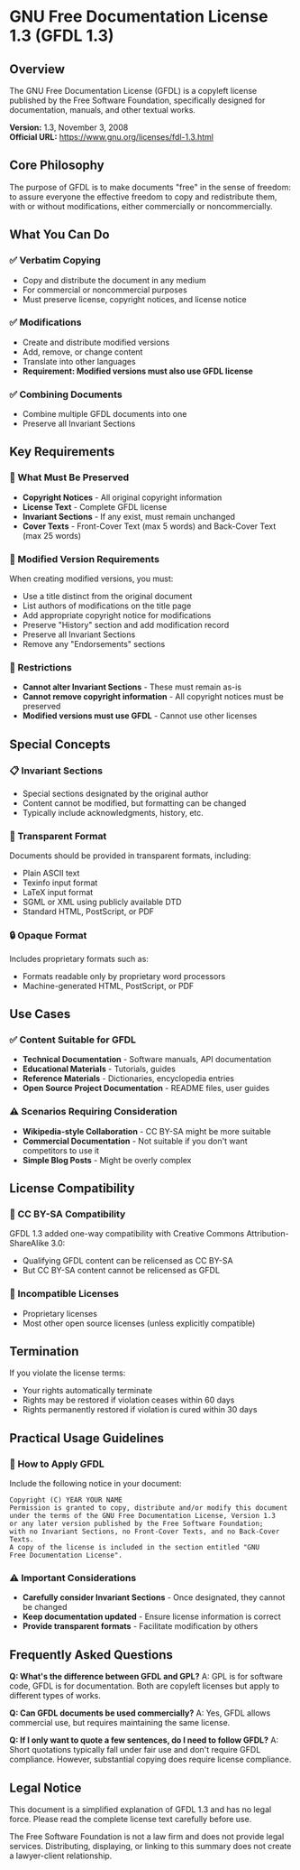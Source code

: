 # GNU Free Documentation License 1.3 (GFDL 1.3)

## Overview

The GNU Free Documentation License (GFDL) is a copyleft license published by the Free Software Foundation, specifically designed for documentation, manuals, and other textual works.

**Version:** 1.3, November 3, 2008  
**Official URL:** https://www.gnu.org/licenses/fdl-1.3.html

## Core Philosophy

The purpose of GFDL is to make documents "free" in the sense of freedom: to assure everyone the effective freedom to copy and redistribute them, with or without modifications, either commercially or noncommercially.

## What You Can Do

### ✅ Verbatim Copying

- Copy and distribute the document in any medium
- For commercial or noncommercial purposes
- Must preserve license, copyright notices, and license notice

### ✅ Modifications

- Create and distribute modified versions
- Add, remove, or change content
- Translate into other languages
- **Requirement: Modified versions must also use GFDL license**

### ✅ Combining Documents

- Combine multiple GFDL documents into one
- Preserve all Invariant Sections

## Key Requirements

### 📝 What Must Be Preserved

- **Copyright Notices** - All original copyright information
- **License Text** - Complete GFDL license
- **Invariant Sections** - If any exist, must remain unchanged
- **Cover Texts** - Front-Cover Text (max 5 words) and Back-Cover Text (max 25 words)

### 🔄 Modified Version Requirements

When creating modified versions, you must:

- Use a title distinct from the original document
- List authors of modifications on the title page
- Add appropriate copyright notice for modifications
- Preserve "History" section and add modification record
- Preserve all Invariant Sections
- Remove any "Endorsements" sections

### 🚫 Restrictions

- **Cannot alter Invariant Sections** - These must remain as-is
- **Cannot remove copyright information** - All copyright notices must be preserved
- **Modified versions must use GFDL** - Cannot use other licenses

## Special Concepts

### 📋 Invariant Sections

- Special sections designated by the original author
- Content cannot be modified, but formatting can be changed
- Typically include acknowledgments, history, etc.

### 📖 Transparent Format

Documents should be provided in transparent formats, including:

- Plain ASCII text
- Texinfo input format
- LaTeX input format
- SGML or XML using publicly available DTD
- Standard HTML, PostScript, or PDF

### 🔒 Opaque Format

Includes proprietary formats such as:

- Formats readable only by proprietary word processors
- Machine-generated HTML, PostScript, or PDF

## Use Cases

### ✅ Content Suitable for GFDL

- **Technical Documentation** - Software manuals, API documentation
- **Educational Materials** - Tutorials, guides
- **Reference Materials** - Dictionaries, encyclopedia entries
- **Open Source Project Documentation** - README files, user guides

### ⚠️ Scenarios Requiring Consideration

- **Wikipedia-style Collaboration** - CC BY-SA might be more suitable
- **Commercial Documentation** - Not suitable if you don't want competitors to use it
- **Simple Blog Posts** - Might be overly complex

## License Compatibility

### 🔄 CC BY-SA Compatibility

GFDL 1.3 added one-way compatibility with Creative Commons Attribution-ShareAlike 3.0:

- Qualifying GFDL content can be relicensed as CC BY-SA
- But CC BY-SA content cannot be relicensed as GFDL

### 🚫 Incompatible Licenses

- Proprietary licenses
- Most other open source licenses (unless explicitly compatible)

## Termination

If you violate the license terms:

- Your rights automatically terminate
- Rights may be restored if violation ceases within 60 days
- Rights permanently restored if violation is cured within 30 days

## Practical Usage Guidelines

### 📝 How to Apply GFDL

Include the following notice in your document:

```
Copyright (C) YEAR YOUR NAME
Permission is granted to copy, distribute and/or modify this document
under the terms of the GNU Free Documentation License, Version 1.3
or any later version published by the Free Software Foundation;
with no Invariant Sections, no Front-Cover Texts, and no Back-Cover Texts.
A copy of the license is included in the section entitled "GNU
Free Documentation License".
```

### ⚠️ Important Considerations

- **Carefully consider Invariant Sections** - Once designated, they cannot be changed
- **Keep documentation updated** - Ensure license information is correct
- **Provide transparent formats** - Facilitate modification by others

## Frequently Asked Questions

**Q: What's the difference between GFDL and GPL?**
A: GPL is for software code, GFDL is for documentation. Both are copyleft licenses but apply to different types of works.

**Q: Can GFDL documents be used commercially?**
A: Yes, GFDL allows commercial use, but requires maintaining the same license.

**Q: If I only want to quote a few sentences, do I need to follow GFDL?**
A: Short quotations typically fall under fair use and don't require GFDL compliance. However, substantial copying does require license compliance.

## Legal Notice

This document is a simplified explanation of GFDL 1.3 and has no legal force. Please read the complete license text carefully before use.

The Free Software Foundation is not a law firm and does not provide legal services. Distributing, displaying, or linking to this summary does not create a lawyer-client relationship.
